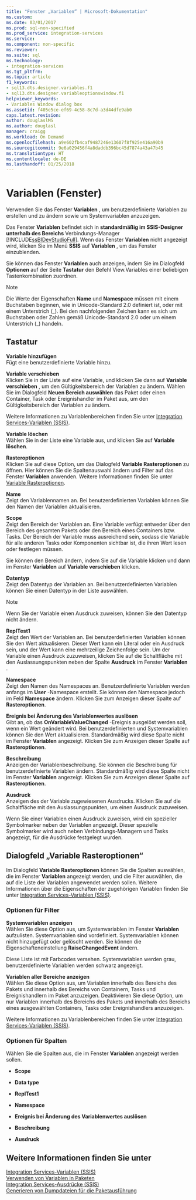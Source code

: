 ```yaml
---
title: "Fenster „Variablen“ | Microsoft-Dokumentation"
ms.custom: 
ms.date: 03/01/2017
ms.prod: sql-non-specified
ms.prod_service: integration-services
ms.service: 
ms.component: non-specific
ms.reviewer: 
ms.suite: sql
ms.technology:
- integration-services
ms.tgt_pltfrm: 
ms.topic: article
f1_keywords:
- sql13.dts.designer.variables.f1
- sql13.dts.designer.variableoptionswindow.f1
helpviewer_keywords:
- Variables Window dialog box
ms.assetid: f405e5ce-ef69-4c58-8c7d-a3d44dfe9ab0
caps.latest.revision: 
author: douglaslMS
ms.author: douglasl
manager: craigg
ms.workload: On Demand
ms.openlocfilehash: a9e602fb4caf9487246e13607f8f925e416a90b9
ms.sourcegitcommit: 9e6a029456f4a8daddb396bc45d7874a43a47b45
ms.translationtype: HT
ms.contentlocale: de-DE
ms.lasthandoff: 01/25/2018
---
```

# <a name="variables-window"></a>Variablen (Fenster)
  Verwenden Sie das Fenster **Variablen** , um benutzerdefinierte Variablen zu erstellen und zu ändern sowie um Systemvariablen anzuzeigen.  
  
 Das Fenster **Variablen** befindet sich in **standardmäßig im SSIS-Designer unterhalb des Bereichs** Verbindungs-Manager [!INCLUDE[ssBIDevStudioFull](../includes/ssbidevstudiofull-md.md)]. Wenn das Fenster **Variablen** nicht angezeigt wird, klicken Sie im Menü **SSIS** auf **Variablen** , um das Fenster einzublenden.  
  
 Sie können das Fenster **Variablen** auch anzeigen, indem Sie im Dialogfeld **Optionen** auf der Seite **Tastatur** den Befehl View.Variables einer beliebigen Tastenkombination zuordnen.  
  
> [!NOTE]  
>  Die Werte der Eigenschaften **Name** und **Namespace** müssen mit einem Buchstaben beginnen, wie in Unicode-Standard 2.0 definiert ist, oder mit einem Unterstrich (_). Bei den nachfolgenden Zeichen kann es sich um Buchstaben oder Zahlen gemäß Unicode-Standard 2.0 oder um einem Unterstrich (\_) handeln.  
  
## <a name="options"></a>Tastatur  
 **Variable hinzufügen**  
 Fügt eine benutzerdefinierte Variable hinzu.  
  
 **Variable verschieben**  
 Klicken Sie in der Liste auf eine Variable, und klicken Sie dann auf **Variable verschieben** , um den Gültigkeitsbereich der Variablen zu ändern. Wählen Sie im Dialogfeld **Neuen Bereich auswählen** das Paket oder einen Container, Task oder Ereignishandler im Paket aus, um den Gültigkeitsbereich der Variablen zu ändern.  
  
 Weitere Informationen zu Variablenbereichen finden Sie unter [Integration Services-Variablen &#40;SSIS&#41;](../integration-services/integration-services-ssis-variables.md).  
  
 **Variable löschen**  
 Wählen Sie in der Liste eine Variable aus, und klicken Sie auf **Variable löschen**.  
  
 **Rasteroptionen**  
 Klicken Sie auf diese Option, um das Dialogfeld **Variable Rasteroptionen** zu öffnen. Hier können Sie die Spaltenauswahl ändern und Filter auf das Fenster **Variablen** anwenden. Weitere Informationen finden Sie unter [Variable Rasteroptionen](../integration-services/variable-grid-options.md).  
  
 **Name**  
 Zeigt den Variablennamen an. Bei benutzerdefinierten Variablen können Sie den Namen der Variablen aktualisieren.  
  
 **Scope**  
 Zeigt den Bereich der Variablen an. Eine Variable verfügt entweder über den Bereich des gesamten Pakets oder den Bereich eines Containers bzw. Tasks. Der Bereich der Variable muss ausreichend sein, sodass die Variable für alle anderen Tasks oder Komponenten sichtbar ist, die ihren Wert lesen oder festlegen müssen.  
  
 Sie können den Bereich ändern, indem Sie auf die Variable klicken und dann im Fenster **Variablen** auf **Variable verschieben** klicken.  
  
 **Datentyp**  
 Zeigt den Datentyp der Variablen an. Bei benutzerdefinierten Variablen können Sie einen Datentyp in der Liste auswählen.  
  
> [!NOTE]  
>  Wenn Sie der Variable einen Ausdruck zuweisen, können Sie den Datentyp nicht ändern.  
  
 **ReplTest1**  
 Zeigt den Wert der Variablen an. Bei benutzerdefinierten Variablen können Sie den Wert aktualisieren. Dieser Wert kann ein Literal oder ein Ausdruck sein, und der Wert kann eine mehrzeilige Zeichenfolge sein. Um der Variable einen Ausdruck zuzuweisen, klicken Sie auf die Schaltfläche mit den Auslassungspunkten neben der Spalte **Ausdruck** im Fenster **Variablen** .  
  
 **Namespace**  
 Zeigt den Namen des Namespaces an. Benutzerdefinierte Variablen werden anfangs im **User** -Namespace erstellt. Sie können den Namespace jedoch im Feld **Namespace** ändern. Klicken Sie zum Anzeigen dieser Spalte auf **Rasteroptionen**.  
  
 **Ereignis bei Änderung des Variablenwertes auslösen**  
 Gibt an, ob das **OnVariableValueChanged** -Ereignis ausgelöst werden soll, wenn ein Wert geändert wird. Bei benutzerdefinierten und Systemvariablen können Sie den Wert aktualisieren. Standardmäßig wird diese Spalte nicht im Fenster **Variablen** angezeigt. Klicken Sie zum Anzeigen dieser Spalte auf **Rasteroptionen**.  
  
 **Beschreibung**  
 Anzeigen der Variablenbeschreibung. Sie können die Beschreibung für benutzerdefinierte Variablen ändern. Standardmäßig wird diese Spalte nicht im Fenster **Variablen** angezeigt. Klicken Sie zum Anzeigen dieser Spalte auf **Rasteroptionen**.  
  
 **Ausdruck**  
 Anzeigen des der Variable zugewiesenen Ausdrucks. Klicken Sie auf die Schaltfläche mit den Auslassungspunkten, um einen Ausdruck zuzuweisen.  
  
 Wenn Sie einer Variablen einen Ausdruck zuweisen, wird ein spezieller Symbolmarker neben der Variablen angezeigt. Dieser spezielle Symbolmarker wird auch neben Verbindungs-Managern und Tasks angezeigt, für die Ausdrücke festgelegt wurden.  

## <a name="variable-grid-options-dialog-box"></a>Dialogfeld „Variable Rasteroptionen“
 Im Dialogfeld **Variable Rasteroptionen** können Sie die Spalten auswählen, die im Fenster **Variablen** angezeigt werden, und die Filter auswählen, die auf die Liste der Variablen angewendet werden sollen. Weitere Informationen über die Eigenschaften der zugehörigen Variablen finden Sie unter [Integration Services-Variablen &#40;SSIS&#41;](../integration-services/integration-services-ssis-variables.md).  
  
### <a name="options-for-filter"></a>Optionen für Filter  
 **Systemvariablen anzeigen**  
 Wählen Sie diese Option aus, um Systemvariablen im Fenster **Variablen** aufzulisten. Systemvariablen sind vordefiniert. Systemvariablen können nicht hinzugefügt oder gelöscht werden. Sie können die Eigenschafteneinstellung **RaiseChangedEvent** ändern.  
  
 Diese Liste ist mit Farbcodes versehen. Systemvariablen werden grau, benutzerdefinierte Variablen werden schwarz angezeigt.  
  
 **Variablen aller Bereiche anzeigen**  
 Wählen Sie diese Option aus, um Variablen innerhalb des Bereichs des Pakets und innerhalb des Bereichs von Containern, Tasks und Ereignishandlern im Paket anzuzeigen. Deaktivieren Sie diese Option, um nur Variablen innerhalb des Bereichs des Pakets und innerhalb des Bereichs eines ausgewählten Containers, Tasks oder Ereignishandlers anzuzeigen.  
  
 Weitere Informationen zu Variablenbereichen finden Sie unter [Integration Services-Variablen &#40;SSIS&#41;](../integration-services/integration-services-ssis-variables.md).  
  
### <a name="options-for-columns"></a>Optionen für Spalten  
 Wählen Sie die Spalten aus, die im Fenster **Variablen** angezeigt werden sollen.  
  
-   **Scope**  
  
-   **Data type**  
  
-   **ReplTest1**  
  
-   **Namespace**  
  
-   **Ereignis bei Änderung des Variablenwertes auslösen**  
  
-   **Beschreibung**  
  
-   **Ausdruck**  
  
## <a name="see-also"></a>Weitere Informationen finden Sie unter  
 [Integration Services-Variablen &#40;SSIS&#41;](../integration-services/integration-services-ssis-variables.md)   
 [Verwenden von Variablen in Paketen](http://msdn.microsoft.com/library/7742e92d-46c5-4cc4-b9a3-45b688ddb787)   
 [Integration Services-Ausdrücke &#40;SSIS&#41;](../integration-services/expressions/integration-services-ssis-expressions.md)   
 [Generieren von Dumpdateien für die Paketausführung](../integration-services/troubleshooting/generating-dump-files-for-package-execution.md)  
  
  
